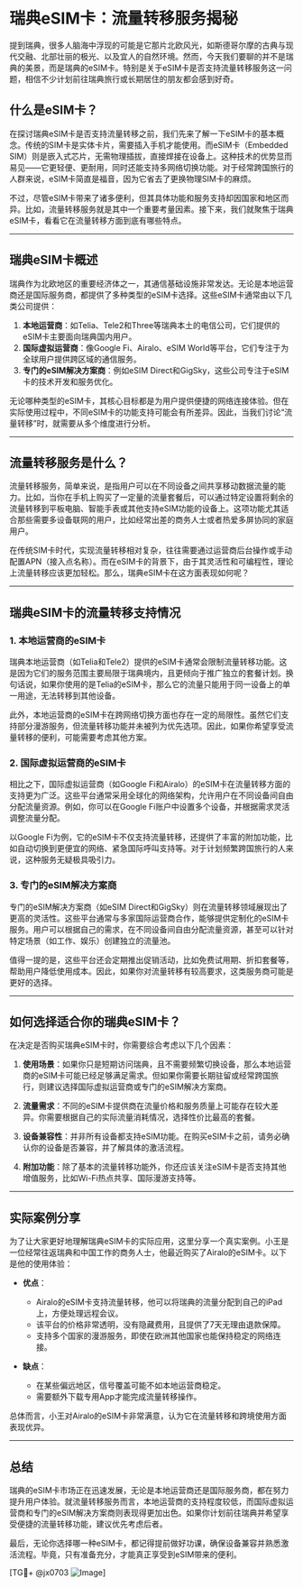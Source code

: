 # 瑞典eSIM卡：流量转移服务揭秘

提到瑞典，很多人脑海中浮现的可能是它那片北欧风光，如斯德哥尔摩的古典与现代交融、北部壮丽的极光、以及宜人的自然环境。然而，今天我们要聊的并不是瑞典的美景，而是瑞典的eSIM卡。特别是关于eSIM卡是否支持流量转移服务这一问题，相信不少计划前往瑞典旅行或长期居住的朋友都会感到好奇。

## 什么是eSIM卡？

在探讨瑞典eSIM卡是否支持流量转移之前，我们先来了解一下eSIM卡的基本概念。传统的SIM卡是实体卡片，需要插入手机才能使用。而eSIM卡（Embedded SIM）则是嵌入式芯片，无需物理插拔，直接焊接在设备上。这种技术的优势显而易见——它更轻便、更耐用，同时还能支持多网络切换功能。对于经常跨国旅行的人群来说，eSIM卡简直是福音，因为它省去了更换物理SIM卡的麻烦。

不过，尽管eSIM卡带来了诸多便利，但其具体功能和服务支持却因国家和地区而异。比如，流量转移服务就是其中一个重要考量因素。接下来，我们就聚焦于瑞典eSIM卡，看看它在流量转移方面到底有哪些特点。

---

## 瑞典eSIM卡概述

瑞典作为北欧地区的重要经济体之一，其通信基础设施非常发达。无论是本地运营商还是国际服务商，都提供了多种类型的eSIM卡选择。这些eSIM卡通常由以下几类公司提供：

1. **本地运营商**：如Telia、Tele2和Three等瑞典本土的电信公司，它们提供的eSIM卡主要面向瑞典国内用户。
2. **国际虚拟运营商**：像Google Fi、Airalo、eSIM World等平台，它们专注于为全球用户提供跨区域的通信服务。
3. **专门的eSIM解决方案商**：例如eSIM Direct和GigSky，这些公司专注于eSIM卡的技术开发和服务优化。

无论哪种类型的eSIM卡，其核心目标都是为用户提供便捷的网络连接体验。但在实际使用过程中，不同eSIM卡的功能支持可能会有所差异。因此，当我们讨论“流量转移”时，就需要从多个维度进行分析。

---

## 流量转移服务是什么？

流量转移服务，简单来说，是指用户可以在不同设备之间共享移动数据流量的能力。比如，当你在手机上购买了一定量的流量套餐后，可以通过特定设置将剩余的流量转移到平板电脑、智能手表或其他支持eSIM功能的设备上。这项功能尤其适合那些需要多设备联网的用户，比如经常出差的商务人士或者热爱多屏协同的家庭用户。

在传统SIM卡时代，实现流量转移相对复杂，往往需要通过运营商后台操作或手动配置APN（接入点名称）。而在eSIM卡的背景下，由于其灵活性和可编程性，理论上流量转移应该更加轻松。那么，瑞典eSIM卡在这方面表现如何呢？

---

## 瑞典eSIM卡的流量转移支持情况

### 1. **本地运营商的eSIM卡**
瑞典本地运营商（如Telia和Tele2）提供的eSIM卡通常会限制流量转移功能。这是因为它们的服务范围主要局限于瑞典境内，且更倾向于推广独立的套餐计划。换句话说，如果你使用的是Telia的eSIM卡，那么它的流量只能用于同一设备上的单一用途，无法转移到其他设备。

此外，本地运营商的eSIM卡在跨网络切换方面也存在一定的局限性。虽然它们支持部分漫游服务，但流量转移功能并未被列为优先选项。因此，如果你希望享受流量转移的便利，可能需要考虑其他方案。

### 2. **国际虚拟运营商的eSIM卡**
相比之下，国际虚拟运营商（如Google Fi和Airalo）的eSIM卡在流量转移方面的支持更为广泛。这些平台通常采用全球化的网络架构，允许用户在不同设备间自由分配流量资源。例如，你可以在Google Fi账户中设置多个设备，并根据需求灵活调整流量分配。

以Google Fi为例，它的eSIM卡不仅支持流量转移，还提供了丰富的附加功能，比如自动切换到更便宜的网络、紧急国际呼叫支持等。对于计划频繁跨国旅行的人来说，这种服务无疑极具吸引力。

### 3. **专门的eSIM解决方案商**
专门的eSIM解决方案商（如eSIM Direct和GigSky）则在流量转移领域展现出了更高的灵活性。这些平台通常与多家国际运营商合作，能够提供定制化的eSIM卡服务。用户可以根据自己的需求，在不同设备间自由分配流量资源，甚至可以针对特定场景（如工作、娱乐）创建独立的流量池。

值得一提的是，这些平台还会定期推出促销活动，比如免费试用期、折扣套餐等，帮助用户降低使用成本。因此，如果你对流量转移有较高要求，这类服务商可能是更好的选择。

---

## 如何选择适合你的瑞典eSIM卡？

在决定是否购买瑞典eSIM卡时，你需要综合考虑以下几个因素：

1. **使用场景**：如果你只是短期访问瑞典，且不需要频繁切换设备，那么本地运营商的eSIM卡可能已经足够满足需求。但如果你需要长期驻留或经常跨国旅行，则建议选择国际虚拟运营商或专门的eSIM解决方案商。
   
2. **流量需求**：不同的eSIM卡提供商在流量价格和服务质量上可能存在较大差异。你需要根据自己的实际流量消耗情况，选择性价比最高的套餐。

3. **设备兼容性**：并非所有设备都支持eSIM功能。在购买eSIM卡之前，请务必确认你的设备是否兼容，并了解具体的激活流程。

4. **附加功能**：除了基本的流量转移功能外，你还应该关注eSIM卡是否支持其他增值服务，比如Wi-Fi热点共享、国际漫游支持等。

---

## 实际案例分享

为了让大家更好地理解瑞典eSIM卡的实际应用，这里分享一个真实案例。小王是一位经常往返瑞典和中国工作的商务人士，他最近购买了Airalo的eSIM卡。以下是他的使用体验：

- **优点**：
  - Airalo的eSIM卡支持流量转移，他可以将瑞典的流量分配到自己的iPad上，方便处理远程会议。
  - 该平台的价格非常透明，没有隐藏费用，且提供了7天无理由退款保障。
  - 支持多个国家的漫游服务，即使在欧洲其他国家也能保持稳定的网络连接。

- **缺点**：
  - 在某些偏远地区，信号覆盖可能不如本地运营商稳定。
  - 需要额外下载专用App才能完成流量转移操作。

总体而言，小王对Airalo的eSIM卡非常满意，认为它在流量转移和跨境使用方面表现优异。

---

## 总结

瑞典的eSIM卡市场正在迅速发展，无论是本地运营商还是国际服务商，都在努力提升用户体验。就流量转移服务而言，本地运营商的支持程度较低，而国际虚拟运营商和专门的eSIM解决方案商则表现得更加出色。如果你计划前往瑞典并希望享受便捷的流量转移功能，建议优先考虑后者。

最后，无论你选择哪一种eSIM卡，都记得提前做好功课，确保设备兼容并熟悉激活流程。毕竟，只有准备充分，才能真正享受到eSIM带来的便利。

[TG💪+ @jx0703 ![Image](https://github.com/user-attachments/assets/dbca1d08-cadb-493c-b0ec-ad6f7a83f270)]
